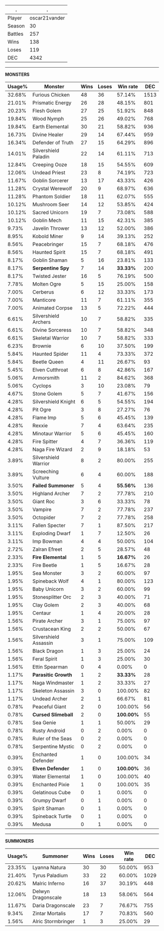 .|.
|-|-
Player|oscar21vander
Season|30
Battles|257
Wins|138
Loses|119
DEC|4342

---
**MONSTERS**

Usage%|Monster|Wins|Loses|Win rate|DEC|
-|-|-|-|-|-|
32.68%|Furious Chicken|48|36|57.14%|1513|
21.01%|Prismatic Energy|26|28|48.15%|801|
20.23%|Flesh Golem|27|25|51.92%|848|
19.84%|Wood Nymph|25|26|49.02%|768|
19.84%|Earth Elemental|30|21|58.82%|936|
16.73%|Divine Healer|29|14|67.44%|959|
16.34%|Defender of Truth|27|15|64.29%|896|
14.01%|Silvershield Paladin|22|14|61.11%|713|
12.84%|Creeping Ooze|18|15|54.55%|609|
12.06%|Undead Priest|23|8|74.19%|723|
11.67%|Goblin Sorcerer|13|17|43.33%|426|
11.28%|Crystal Werewolf|20|9|68.97%|636|
11.28%|Phantom Soldier|18|11|62.07%|555|
10.12%|Mushroom Seer|14|12|53.85%|424|
10.12%|Sacred Unicorn|19|7|73.08%|588|
10.12%|Goblin Mech|11|15|42.31%|385|
9.73%|Javelin Thrower|13|12|52.00%|386|
8.95%|Kobold Miner|9|14|39.13%|252|
8.56%|Peacebringer|15|7|68.18%|476|
8.56%|Haunted Spirit|15|7|68.18%|491|
8.17%|Goblin Shaman|5|16|23.81%|133|
8.17%|**Serpentine Spy**|7|14|**33.33%**|200|
8.17%|Twisted Jester|16|5|76.19%|500|
7.78%|Molten Ogre|5|15|25.00%|158|
7.00%|Cerberus|6|12|33.33%|173|
7.00%|Manticore|11|7|61.11%|355|
7.00%|Animated Corpse|13|5|72.22%|444|
6.61%|Silvershield Archers|10|7|58.82%|335|
6.61%|Divine Sorceress|10|7|58.82%|348|
6.61%|Skeletal Warrior|10|7|58.82%|333|
6.23%|Brownie|6|10|37.50%|199|
5.84%|Haunted Spider|11|4|73.33%|372|
5.84%|Beetle Queen|4|11|26.67%|93|
5.45%|Elven Cutthroat|6|8|42.86%|167|
5.06%|Armorsmith|11|2|84.62%|368|
5.06%|Cyclops|3|10|23.08%|79|
4.67%|Stone Golem|5|7|41.67%|156|
4.28%|Silvershield Knight|6|5|54.55%|194|
4.28%|Pit Ogre|3|8|27.27%|76|
4.28%|Flame Imp|5|6|45.45%|139|
4.28%|Rexxie|7|4|63.64%|235|
4.28%|Minotaur Warrior|5|6|45.45%|160|
4.28%|Fire Spitter|4|7|36.36%|119|
4.28%|Naga Fire Wizard|2|9|18.18%|53|
3.89%|Silvershield Warrior|8|2|80.00%|255|
3.89%|Screeching Vulture|6|4|60.00%|188|
3.50%|**Failed Summoner**|5|4|**55.56%**|136|
3.50%|Highland Archer|7|2|77.78%|210|
3.50%|Giant Roc|3|6|33.33%|78|
3.50%|Vampire|7|2|77.78%|237|
3.50%|Octopider|7|2|77.78%|258|
3.11%|Fallen Specter|7|1|87.50%|217|
3.11%|Exploding Dwarf|1|7|12.50%|26|
3.11%|Imp Bowman|4|4|50.00%|104|
2.72%|Zalran Efreet|2|5|28.57%|48|
2.33%|**Fire Elemental**|1|5|**16.67%**|26|
2.33%|Fire Beetle|1|5|16.67%|28|
1.95%|Sea Monster|3|2|60.00%|97|
1.95%|Spineback Wolf|4|1|80.00%|123|
1.95%|Baby Unicorn|3|2|60.00%|99|
1.95%|Stonesplitter Orc|2|3|40.00%|71|
1.95%|Clay Golem|2|3|40.00%|68|
1.95%|Centaur|1|4|20.00%|28|
1.56%|Pirate Archer|3|1|75.00%|97|
1.56%|Crustacean King|2|2|50.00%|67|
1.56%|Silvershield Assassin|3|1|75.00%|109|
1.56%|Black Dragon|1|3|25.00%|24|
1.56%|Feral Spirit|1|3|25.00%|30|
1.56%|Ettin Spearman|0|4|0.00%|0|
1.17%|**Parasitic Growth**|1|2|**33.33%**|28|
1.17%|Naga Windmaster|1|2|33.33%|27|
1.17%|Skeleton Assassin|3|0|100.00%|82|
1.17%|Undead Archer|2|1|66.67%|81|
0.78%|Peaceful Giant|2|0|100.00%|56|
0.78%|**Cursed Slimeball**|2|0|**100.00%**|55|
0.78%|Sea Genie|1|1|50.00%|29|
0.78%|Rusty Android|0|2|0.00%|0|
0.78%|Ruler of the Seas|0|2|0.00%|0|
0.78%|Serpentine Mystic|0|2|0.00%|0|
0.39%|Enchanted Defender|1|0|100.00%|34|
0.39%|**Elven Defender**|1|0|**100.00%**|36|
0.39%|Water Elemental|1|0|100.00%|40|
0.39%|Enchanted Pixie|1|0|100.00%|35|
0.39%|Gelatinous Cube|0|1|0.00%|0|
0.39%|Grumpy Dwarf|0|1|0.00%|0|
0.39%|Spirit Shaman|0|1|0.00%|0|
0.39%|Spineback Turtle|0|1|0.00%|0|
0.39%|Medusa|0|1|0.00%|0|

---
**SUMMONERS**

Usage%|Summoner|Wins|Loses|Win rate|DEC|
-|-|-|-|-|-|
23.35%|Lyanna Natura|30|30|50.00%|953|
21.40%|Tyrus Paladium|33|22|60.00%|1029|
20.62%|Malric Inferno|16|37|30.19%|448|
12.06%|Delwyn Dragonscale|18|13|58.06%|564|
11.67%|Daria Dragonscale|23|7|76.67%|755|
9.34%|Zintar Mortalis|17|7|70.83%|560|
1.56%|Alric Stormbringer|1|3|25.00%|29|
